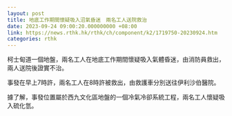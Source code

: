 ```yaml
---
layout: post
title: 地底工作期間懷疑吸入沼氣昏迷　兩名工人送院救治
date: 2023-09-24 09:00:20.000000000 +08:00
link: https://news.rthk.hk/rthk/ch/component/k2/1719750-20230924.htm
categories: rthk
---
```


柯士甸道一個地盤，兩名工人在地底工作期間懷疑吸入氣體昏迷，由消防員救出，兩人送院後證實不治。

事發在早上7時許，兩名工人在8時許被救出，由救護車分別送往伊利沙伯醫院。

據了解，事發位置屬於西九文化區地盤的一個冷氣冷卻系統工程，兩名工人懷疑吸入硫化氫。
